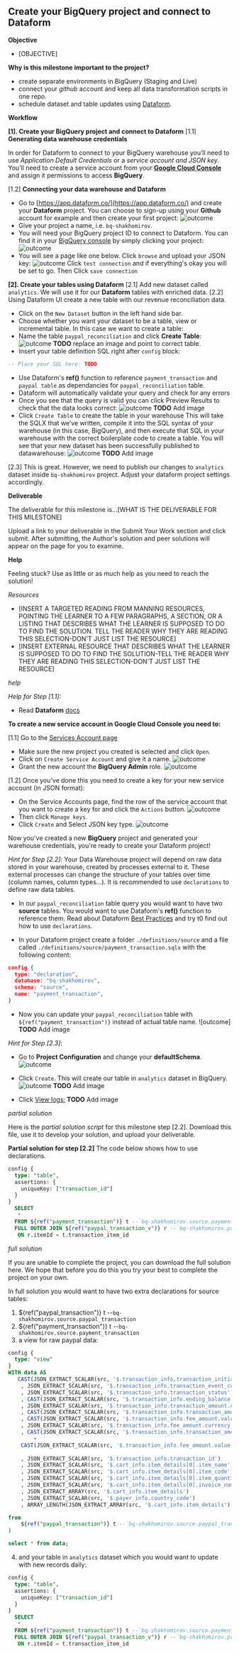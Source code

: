 ## Create your BigQuery project and connect to Dataform

**Objective**

* [OBJECTIVE]


**Why is this milestone important to the project?**

- create separate environments in BigQuery (Staging and Live)
- connect your *github* account and keep all data transformation scripts in one repo.
- schedule dataset and table updates using [Dataform](dataform.co).


**Workflow**

**[1]. Create your BigQuery project and connect to Dataform**
[1.1] **Generating data warehouse credentials**

In order for Dataform to connect to your BigQuery warehouse you’ll need to use *Application Default Credentials* or a *service account and JSON key*.
You’ll need to create a service account from your **[Google Cloud Console](https://console.cloud.google.com/)** and assign it permissions to access **BigQuery**.

[1.2] **Connecting your data warehouse and Dataform**
- Go to [https://app.dataform.co/](https://app.dataform.co/) and create your **Dataform** project. You can choose to sign-up using your **Github** account for example and then create your first project:
![outcome](mydataschool.com/liveprojects/img/LP3/img-M3-5.png)
- Give your project a name, i.e. `bq-shakhomirov`.
- You will need your BigQuery project ID to connect to Dataform. You can find it in your [BigQuery console](https://console.cloud.google.com/) by simply clicking your project:
![outcome](mydataschool.com/liveprojects/img/LP3/img-M3-6.png)
- You will see a page like one below. Click `browse` and upload your JSON key:
![outcome](mydataschool.com/liveprojects/img/LP3/img-M3-7.png)
Click `test connection` and if everything's okay you will be set to go. Then Click `save connection`

**[2]. Create your tables using Dataform**
[2.1] Add new dataset called `analytics`. We will use it for our **Dataform** tables with enriched data.
[2.2] Using Dataform UI create a new table with our revenue reconciliation data.
- Click on the `New Dataset` button in the left hand side bar.
- Choose whether you want your dataset to be a table, view or incremental table. In this case we want to create a table:
- Name the table `paypal_reconciliation` and click **Create Table**:
![outcome](mydataschool.com/liveprojects/img/img-M3-9.png) **TODO** replace an image and point to correct table.
- Insert your table definition SQL right after `config` block:
~~~sql
-- Place your SQL here: TODO
~~~
- Use Dataform's **ref()** function to reference `payment_transaction` and `paypal table` as dependancies for `paypal_reconciliation` table.
- Dataform will automatically validate your query and check for any errors
- Once you see that the query is valid you can click Preview Results to check that the data looks correct:
![outcome](mydataschool.com/liveprojects/img/img-M3-10.png) **TODO** Add image
- Click `Create Table` to create the table in your warehouse
This will take the SQLX that we’ve written, compile it into the SQL syntax of your warehouse (in this case, BigQuery), and then execute that SQL in your warehouse with the correct boilerplate code to create a table. You will see that your new dataset has been successfully published to datawarehouse:
![outcome](mydataschool.com/liveprojects/img/img-M3-11.png) **TODO** Add image

[2.3] This is great. However, we need to publish our changes to `analytics` dataset inside `bq-shakhomirov` project. Adjust your dataform project settings accordingly.



**Deliverable**

The deliverable for this milestone is...[WHAT IS THE DELIVERABLE FOR THIS MILESTONE]

Upload a link to your deliverable in the Submit Your Work section and click submit. After submitting, the Author's solution and peer solutions will appear on the page for you to examine.


**Help**

Feeling stuck? Use as little or as much help as you need to reach the solution!

*Resources*

* [INSERT A TARGETED READING FROM MANNING RESOURCES, POINTING THE LEARNER TO A FEW PARAGRAPHS, A SECTION, OR A LISTING THAT DESCRIBES WHAT THE LEARNER IS SUPPOSED TO DO TO FIND THE SOLUTION. TELL THE READER WHY THEY ARE READING THIS SELECTION-DON'T JUST LIST THE RESOURCE]
* [INSERT EXTERNAL RESOURCE THAT DESCRIBES WHAT THE LEARNER IS SUPPOSED TO DO TO FIND THE SOLUTION-TELL THE READER WHY THEY ARE READING THIS SELECTION-DON'T JUST LIST THE RESOURCE]



*help*


*Help for Step [1.1]:*
- Read **Dataform** [docs](https://docs.dataform.co/getting-started-tutorial/set-up)

**To create a new service account in Google Cloud Console you need to:**

[1.1] Go to the [Services Account page](https://console.cloud.google.com/iam-admin/serviceaccounts)
- Make sure the new project you created is selected and click `Open`.
- Click on `Create Service Account` and give it a name.
![outcome](mydataschool.com/liveprojects/img/LP3/img-M3-1.png)
- Grant the new account the **BigQuery Admin** role.
![outcome](mydataschool.com/liveprojects/img/LP3/img-M3-2.png)

[1.2] Once you’ve done this you need to create a key for your new service account (in JSON format):
- On the Service Accounts page, find the row of the service account that you want to create a key for and click the `Actions` button.
![outcome](mydataschool.com/liveprojects/img/LP3/img-M3-3.png)
- Then click `Manage keys`.
- Click `Create` and Select JSON key type.
![outcome](mydataschool.com/liveprojects/img/LP3/img-M3-4.png)

Now you've created a new **BigQuery** project and generated your warehouse credentials, you're ready to create your Dataform project!

*Hint for Step [2.2]*:
Your Data Warehouse project will depend on raw data stored in your warehouse, created by processes external to it. These external processes can change the structure of your tables over time (column names, column types…).
It is recommended to use `declarations` to define raw data tables.

- In our `paypal_reconciliation` table query you would want to have two **source** tables. You would want to use Dataform's **ref()** function to reference them.
Read about Dataform [Best Practices](https://docs.dataform.co/best-practices/start-your-dataform-project) and try t0 find out how to use `declarations`.

- In your Dataform project create a folder `./definitions/source` and a file called `./definitions/source/payment_transaction.sqlx` with the following content:
~~~json
config {
  type: "declaration",
  database: "bq-shakhomirov",
  schema: "source",
  name: "payment_transaction",
}
~~~
- Now you can update your `paypal_reconciliation` table with `${ref("payment_transaction")}` instead of actual table name.
![outcome] **TODO** Add image

*Hint for Step [2.3]*: 
- Go to **Project Configuration** and change your **defaultSchema**.
![outcome](mydataschool.com/liveprojects/img/img-M3-12.png)
- Click `Create`. This will create our table in `analytics` dataset in BigQuery.
![outcome](mydataschool.com/liveprojects/img/img-M3-13.png) **TODO** Add image

- Click [View logs:](mydataschool.com/liveprojects/img/img-M3-14.png) **TODO** Add image


*partial solution*
 
Here is the *partial solution script* for this milestone step [2.2]. Download this file, use it to develop your solution, and upload your deliverable.

**Partial solution for step [2.2]**
The code below shows how to use declarations.
~~~sql
config {
  type: "table",
  assertions: {
    uniqueKey: ["transaction_id"]
  }
}
  SELECT
   *
  FROM ${ref("payment_transaction")} t --`bq-shakhomirov.source.payment_transaction`  t
  FULL OUTER JOIN ${ref("paypal_transaction_v")} r --`bq-shakhomirov.production.paypal_transaction_v` r 
   ON r.itemId = t.transaction_item_id
~~~



*full solution*

If you are unable to complete the project, you can download the full solution here. We hope that before you do this you try your best to complete the project on your own.


In full solution you would want to have two extra declarations for source tables:
1. ${ref("paypal_transaction")} t --`bq-shakhomirov.source.paypal_transaction` 
2. ${ref("payment_transaction")} t --`bq-shakhomirov.source.payment_transaction`
3. a view for raw paypal data:
~~~sql
config {
  type: "view"
}
WITH data AS
   CAST(JSON_EXTRACT_SCALAR(src, '$.transaction_info.transaction_initiation_date')      AS timestamp)          as ts
    , JSON_EXTRACT_SCALAR(src, '$.transaction_info.transaction_event_code')                                     as type
    , JSON_EXTRACT_SCALAR(src, '$.transaction_info.transaction_status')                                         as status
    , CAST(JSON_EXTRACT_SCALAR(src, '$.transaction_info.ending_balance.value')      AS FLOAT64)     as end_balance_usd
    , JSON_EXTRACT_SCALAR(src, '$.transaction_info.transaction_amount.currency_code')               as currency
    , CAST(JSON_EXTRACT_SCALAR(src, '$.transaction_info.transaction_amount.value')  AS FLOAT64)     as gross
    , CAST(JSON_EXTRACT_SCALAR(src, '$.transaction_info.fee_amount.value')          AS FLOAT64)     as fee
    , JSON_EXTRACT_SCALAR(src, '$.transaction_info.fee_amount.currency_code')                       as fee_currency
    , CAST(JSON_EXTRACT_SCALAR(src, '$.transaction_info.transaction_amount.value')  AS FLOAT64)
        +
    CAST(JSON_EXTRACT_SCALAR(src, '$.transaction_info.fee_amount.value')          AS FLOAT64) 
                                                                                                    as Net
    , JSON_EXTRACT_SCALAR(src, '$.transaction_info.transaction_id')                                 as transaction_id
    , JSON_EXTRACT_SCALAR(src, '$.cart_info.item_details[0].item_name')                             as item_title
    , JSON_EXTRACT_SCALAR(src, '$.cart_info.item_details[0].item_code')                             as item_id
    , JSON_EXTRACT_SCALAR(src, '$.cart_info.item_details[0].item_quantity')                         as item_quantity
    , JSON_EXTRACT_SCALAR(src, '$.cart_info.item_details[0].invoice_number')                        as invoice_number
    , JSON_EXTRACT_ARRAY(src, '$.cart_info.item_details')                                           as item_details
    , JSON_EXTRACT_SCALAR(src, '$.payer_info.country_code')                                         as country
    , ARRAY_LENGTH(JSON_EXTRACT_ARRAY(src, '$.cart_info.item_details') )                            as item_count 

from 
    ${ref("paypal_transaction")} t --`bq-shakhomirov.source.paypal_transaction` 
)

select * from data;
~~~
4. and your table in `analytics` dataset which you would want to update with new records daily:
~~~sql
config {
  type: "table",
  assertions: {
    uniqueKey: ["transaction_id"]
  }
}
  SELECT
   *
  FROM ${ref("payment_transaction")} t --`bq-shakhomirov.source.payment_transaction`  t
  FULL OUTER JOIN ${ref("paypal_transaction_v")} r --`bq-shakhomirov.production.paypal_transaction_v` r 
   ON r.itemId = t.transaction_item_id
~~~
